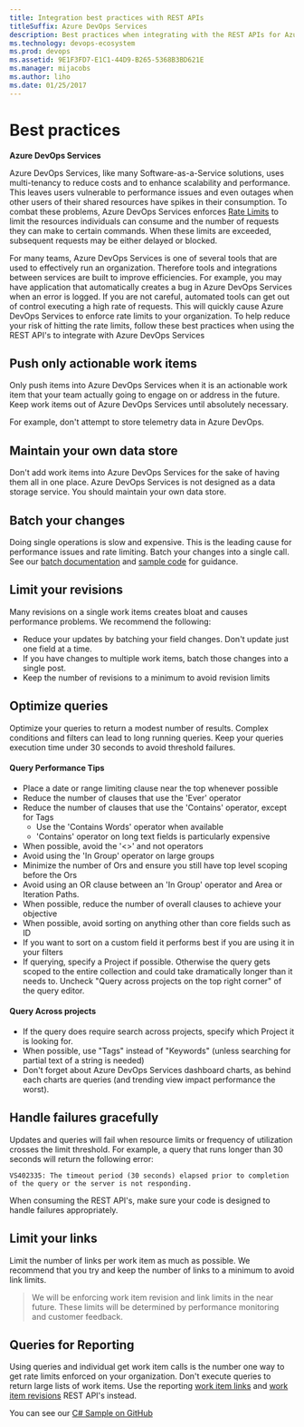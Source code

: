 ```yaml
---
title: Integration best practices with REST APIs
titleSuffix: Azure DevOps Services 
description: Best practices when integrating with the REST APIs for Azure DevOps Services
ms.technology: devops-ecosystem
ms.prod: devops
ms.assetid: 9E1F3FD7-E1C1-44D9-B265-5368B3BD621E
ms.manager: mijacobs
ms.author: liho
ms.date: 01/25/2017
---
```


<!--- Supports FWLINK:  https://go.microsoft.com/fwlink/?LinkId=692096   --> 

# Best practices

**Azure DevOps Services**

Azure DevOps Services, like many Software-as-a-Service solutions, uses multi-tenancy to reduce costs and to enhance scalability and performance. This leaves users vulnerable to performance issues and even outages when other users of their shared resources have spikes in their consumption. To combat these problems, Azure DevOps Services enforces [Rate Limits](./rate-limits.md) to limit the resources individuals can consume and the number of requests they can make to certain commands. When these limits are exceeded, subsequent requests may be either delayed or blocked. 

For many teams, Azure DevOps Services is one of several tools that are used to effectively run an organization. Therefore tools and integrations between services are built to improve efficiencies. For example, you may have application that automatically creates a bug in Azure DevOps Services when an error is logged. If you are not careful, automated tools can get out of control executing a high rate of requests. This will quickly cause Azure DevOps Services to enforce rate limits to your organization. To help reduce your risk of hitting the rate limits, follow these best practices when using the REST API's to integrate with Azure DevOps Services

## Push only actionable work items
Only push items into Azure DevOps Services when it is an actionable work item that your team actually going to engage on or address in the future. Keep work items out of Azure DevOps Services until absolutely necessary. 

For example, don't attempt to store telemetry data in Azure DevOps.

## Maintain your own data store
Don't add work items into Azure DevOps Services for the sake of having them all in one place. Azure DevOps Services is not designed as a data storage service. You should maintain your own data store.

## Batch your changes
Doing single operations is slow and expensive. This is the leading cause for performance issues and rate limiting. Batch your changes into a single call. See our [batch documentation](/azure/devops/integrate/previous-apis/wit/batch) and [sample code](/azure/devops/integrate/previous-apis/wit/samples) for guidance.

## Limit your revisions
Many revisions on a single work items creates bloat and causes performance problems. We recommend the following:

* Reduce your updates by batching your field changes. Don't update just one field at a time.
* If you have changes to multiple work items, batch those changes into a single post.
* Keep the number of revisions to a minimum to avoid revision limits

## Optimize queries
Optimize your queries to return a modest number of results. Complex conditions and filters can lead to long running queries. Keep your queries execution time under 30 seconds to avoid threshold failures.

#### Query Performance Tips
* Place a date or range limiting clause near the top whenever possible
* Reduce the number of clauses that use the 'Ever' operator
* Reduce the number of clauses that use the 'Contains' operator, except for Tags
    - Use the 'Contains Words' operator when available
    - 'Contains' operator on long text fields is particularly expensive
* When possible, avoid the '<>' and not operators
* Avoid using the 'In Group' operator on large groups
* Minimize the number of Ors and ensure you still have top level scoping before the Ors
* Avoid using an OR clause between an 'In Group' operator and Area or Iteration Paths.
* When possible, reduce the number of overall clauses to achieve your objective
* When possible, avoid sorting on anything other than core fields such as ID
* If you want to sort on a custom field it performs best if you are using it in your filters
* If querying, specify a Project if possible. Otherwise the query gets scoped to the entire collection and could take dramatically longer than it needs to. Uncheck "Query across projects on the top right corner" of the query editor.

#### Query Across projects
* If the query does require search across projects, specify which Project it is looking for.
* When possible, use "Tags" instead of "Keywords" (unless searching for partial text of a string is needed)
* Don't forget about Azure DevOps Services dashboard charts, as behind each charts are queries (and trending view impact performance the worst).

## Handle failures gracefully
Updates and queries will fail when resource limits or frequency of utilization crosses the limit threshold. For example, a query that runs longer than 30 seconds will return the following error:

```VS402335: The timeout period (30 seconds) elapsed prior to completion of the query or the server is not responding.```

When consuming the REST API's, make sure your code is designed to handle failures appropriately.

## Limit your links
Limit the number of links per work item as much as possible. We recommend that you try and keep the number of links to a minimum to avoid link limits.

> We will be enforcing work item revision and link limits in the near future. These limits will be determined by performance monitoring and customer feedback.

## Queries for Reporting
Using queries and individual get work item calls is the number one way to get rate limits enforced on your organization. Don't execute queries to return large lists of work items. Use the reporting [work item links](/rest/api/vsts/wit/reporting%20work%20item%20links) and [work item revisions](/rest/api/vsts/wit/reporting%20work%20item%20revisions) REST API's instead.

You can see our [C# Sample on GitHub](https://github.com/sferg-msft/vsts-wit-reporting-example)
